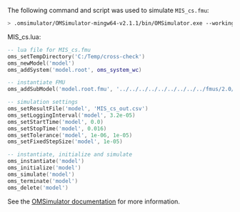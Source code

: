 The following command and script was used to simulate `MIS_cs.fmu`:
```bash
> .omsimulator/OMSimulator-mingw64-v2.1.1/bin/OMSimulator.exe --workingDir=results/2.0/cs/win64/OMSimulator/v2.1.1/AMESim/15/MIS_cs --stripRoot=true --skipCSVHeader=true --addParametersToCSV=true --suppressPath=true --timeout=60 MIS_cs.lua
```

MIS_cs.lua:
```lua
-- lua file for MIS_cs.fmu
oms_setTempDirectory('C:/Temp/cross-check')
oms_newModel('model')
oms_addSystem('model.root', oms_system_wc)

-- instantiate FMU
oms_addSubModel('model.root.fmu', '../../../../../../../../../fmus/2.0/cs/win64/AMESim/15/MIS_cs/MIS_cs.fmu')

-- simulation settings
oms_setResultFile('model', 'MIS_cs_out.csv')
oms_setLoggingInterval('model', 3.2e-05)
oms_setStartTime('model', 0.0)
oms_setStopTime('model', 0.016)
oms_setTolerance('model', 1e-06, 1e-05)
oms_setFixedStepSize('model', 1e-05)

-- instantiate, initialize and simulate
oms_instantiate('model')
oms_initialize('model')
oms_simulate('model')
oms_terminate('model')
oms_delete('model')
```
See the [OMSimulator documentation](https://openmodelica.org/doc/OMSimulator/master/html/index.html) for more information.

